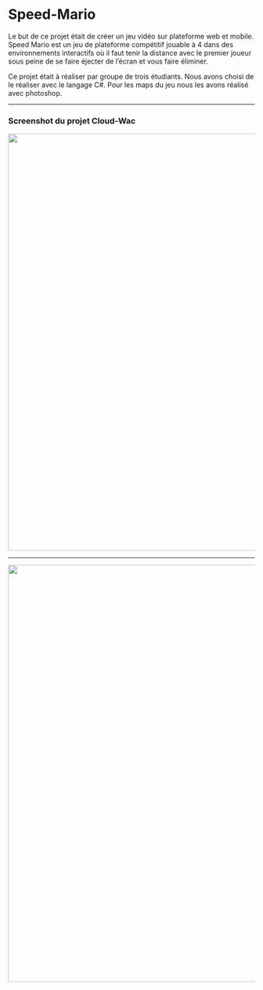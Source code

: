 # Speed-Mario

Le but de ce projet était de créer un jeu vidéo sur plateforme web et mobile. Speed Mario est un jeu de plateforme compétitif jouable à 4 dans des environnements interactifs où il faut tenir la distance avec le premier joueur sous peine de se faire éjecter de l’écran et vous faire éliminer.

Ce projet était à réaliser par groupe de trois étudiants. Nous avons choisi de le réaliser avec le langage C#. Pour les maps du jeu nous les avons réalisé avec photoshop. 

<hr></hr>

### Screenshot du projet Cloud-Wac

<p align="center">
  <img src="https://cloud.githubusercontent.com/assets/16621838/17523579/6820a792-5e5b-11e6-9aff-55624a369fbf.png" width="850"/>
</p>

<hr></hr>

<p align="center">
  <img src="https://cloud.githubusercontent.com/assets/16621838/17523594/708c23b6-5e5b-11e6-9a6d-f71d21bf517a.png" width="850"/>
</p>
